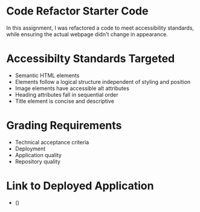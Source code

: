 # Code Refactor Starter Code

In this assignment, I was refactored a code to meet accessibility standards, while ensuring the actual webpage didn't change in appearance.

# Accessibilty Standards Targeted

* Semantic HTML elements
* Elements follow a logical structure independent of styling and position
* Image elements have accessible alt attributes
* Heading attributes fall in sequential order
* Title element is concise and descriptive

# Grading Requirements

* Technical acceptance criteria
* Deployment
* Application quality
* Repository quality
 
# Link to Deployed Application

* ()